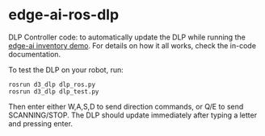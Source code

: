 # edge-ai-ros-dlp

DLP Controller code: to automatically update the DLP while running the [edge-ai inventory demo](https://github.com/D3Engineering/edge-ai-ros-inventory-demo.git).
For details on how it all works, check the in-code documentation.

To test the DLP on your robot, run:
```
rosrun d3_dlp dlp_ros.py
rosrun d3_dlp dlp_test.py
```
Then enter either W,A,S,D to send direction commands, or Q/E to send SCANNING/STOP.
The DLP should update immediately after typing a letter and pressing enter.

